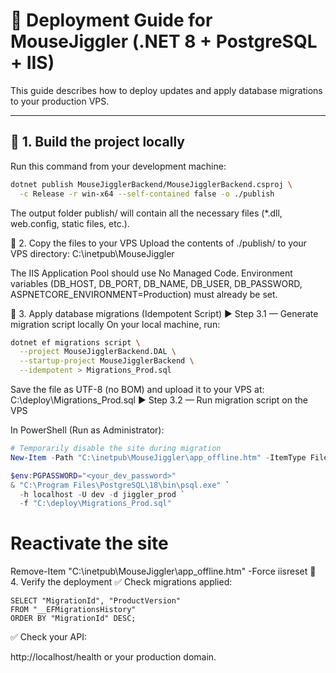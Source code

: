 # 🚀 Deployment Guide for MouseJiggler (.NET 8 + PostgreSQL + IIS)

This guide describes how to deploy updates and apply database migrations to your production VPS.

---

## 🧩 1. Build the project locally

Run this command from your development machine:

```bash
dotnet publish MouseJigglerBackend/MouseJigglerBackend.csproj \
  -c Release -r win-x64 --self-contained false -o ./publish
```
The output folder publish/ will contain all the necessary files (*.dll, web.config, static files, etc.).


📂 2. Copy the files to your VPS
Upload the contents of ./publish/ to your VPS directory:
C:\inetpub\MouseJiggler

The IIS Application Pool should use No Managed Code.
Environment variables (DB_HOST, DB_PORT, DB_NAME, DB_USER, DB_PASSWORD, ASPNETCORE_ENVIRONMENT=Production) must already be set.

🧱 3. Apply database migrations (Idempotent Script)
▶️ Step 3.1 — Generate migration script locally
On your local machine, run:

```bash
dotnet ef migrations script \
  --project MouseJigglerBackend.DAL \
  --startup-project MouseJigglerBackend \
  --idempotent > Migrations_Prod.sql
```

Save the file as UTF-8 (no BOM) and upload it to your VPS at:
C:\deploy\Migrations_Prod.sql
▶️ Step 3.2 — Run migration script on the VPS

In PowerShell (Run as Administrator):
```powershell
# Temporarily disable the site during migration
New-Item -Path "C:\inetpub\MouseJiggler\app_offline.htm" -ItemType File -Force | Out-Null

$env:PGPASSWORD="<your_dev_password>"
& "C:\Program Files\PostgreSQL\18\bin\psql.exe" `
  -h localhost -U dev -d jiggler_prod `
  -f "C:\deploy\Migrations_Prod.sql"
```

# Reactivate the site
Remove-Item "C:\inetpub\MouseJiggler\app_offline.htm" -Force
iisreset
🧾 4. Verify the deployment
✅ Check migrations applied:
```
SELECT "MigrationId", "ProductVersion"
FROM "__EFMigrationsHistory"
ORDER BY "MigrationId" DESC;
```
✅ Check your API:

http://localhost/health
or your production domain.